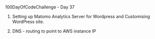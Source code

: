 100DayOfCodeChallenge - Day 37

1) Setting up Matomo Analytics Server for Wordpress and Customising WordPress site.

2) DNS - routing to point to AWS instance IP